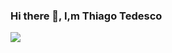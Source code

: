 ### Hi there 👋, I,m Thiago Tedesco

<div class="left">
    <img src="https://cdn.jsdelivr.net/gh/devicons/devicon/icons/laravel/laravel-plain.svg" />          
</>

